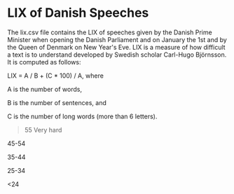 LIX of Danish Speeches
========
The lix.csv file contains the LIX of speeches given by the Danish Prime Minister when opening the Danish Parliament and on January the 1st and by the Queen of Denmark on New Year's Eve. LIX is a measure of how difficult a text is to understand developed by Swedish scholar Carl-Hugo Björnsson. It is computed as follows:

LIX = A / B + (C * 100) / A, where

A is the number of words,

B is the number of sentences, and

C is the number of long words (more than 6 letters).

> 55 Very hard

45-54

35-44

25-34

<24

